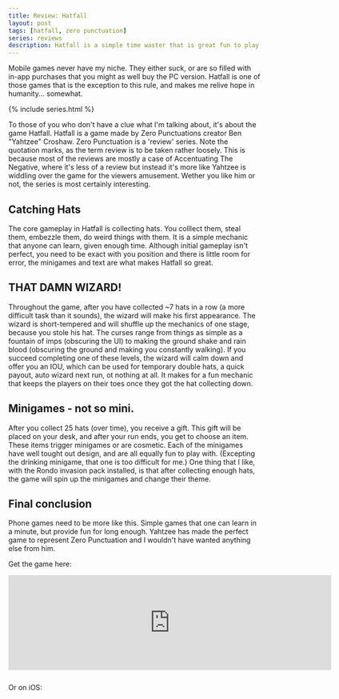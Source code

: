```yaml
---
title: Review: Hatfall
layout: post
tags: [hatfall, zero punctuation]
series: reviews
description: Hatfall is a simple time waster that is great fun to play.
---
```


Mobile games never have my niche. They either suck, or are so filled with in-app purchases that you might as well buy the PC version. Hatfall is one of those games that is the exception to this rule, and makes me relive hope in humanity... somewhat.

{% include series.html %}

To those of you who don't have a clue what I'm talking about, it's about the game Hatfall. Hatfall is a game made by Zero Punctuations creator Ben "Yahtzee" Croshaw. Zero Punctuation is a 'review' series. Note the quotation marks, as the term review is to be taken rather loosely. This is because most of the reviews are mostly a case of Accentuating The Negative, where it's less of a review but instead it's more like Yahtzee is widdling over the game for the viewers amusement. Wether you like him or not, the series is most certainly interesting.

## Catching Hats
The core gameplay in Hatfall is collecting hats. You colllect them, steal them, embezzle them, do weird things with them. It is a simple mechanic that anyone can learn, given enough time. Although initial gameplay isn't perfect, you need to be exact with you position and there is little room for error, the minigames and text are what makes Hatfall so great.

## THAT DAMN WIZARD!
Throughout the game, after you have collected ~7 hats in a row (a more difficult task than it sounds), the wizard will make his first appearance. The wizard is short-tempered and will shuffle up the mechanics of one stage, because you stole his hat. The curses range from things as simple as a fountain of imps (obscuring the UI) to making the ground shake and rain blood (obscuring the ground and making you constantly walking). If you succeed completing one of these levels, the wizard will calm down and offer you an IOU, which can be used for temporary double hats, a quick payout, auto wizard next run, ot nothing at all. It makes for a fun mechanic that keeps the players on their toes once they got the hat collecting down.

## Minigames - not so mini.
After you collect 25 hats (over time), you receive a gift. This gift will be placed on your desk, and after your run ends, you get to choose an item. These items trigger minigames or are cosmetic. Each of the minigames have well tought out design, and are all equally fun to play with. (Excepting the drinking minigame, that one is too difficult for me.) One thing that I like, with the Rondo invasion pack installed, is that after collecting enough hats, the game will spin up the minigames and change their theme.

## Final conclusion
Phone games need to be more like this. Simple games that one can learn in a minute, but provide fun for long enough. Yahtzee has made the perfect game to represent Zero Punctuation and I wouldn't have wanted anything else from him.

Get the game here:
<iframe src="http://store.steampowered.com/widget/403700/?t=Yahtzee%20has%20made%20the%20perfect%20game%20to%20represent%20Zero%20Punctuation%20and%20I%20wouldn't%20have%20wanted%20anything%20else%20from%20him." frameborder="0" width="646" height="190"></iframe>
Or on iOS:
<a href="https://geo.itunes.apple.com/us/app/zero-punctuation-hatfall/id978386210?mt=8" style="display:inline-block;overflow:hidden;background:url(http://linkmaker.itunes.apple.com/images/badges/en-us/badge_appstore-lrg.svg) no-repeat;width:165px;height:40px;"></a>